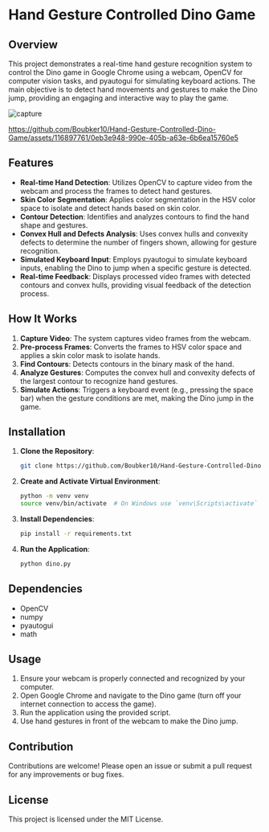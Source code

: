 # Hand Gesture Controlled Dino Game

## Overview

This project demonstrates a real-time hand gesture recognition system to control the Dino game in Google Chrome using a webcam, OpenCV for computer vision tasks, and pyautogui for simulating keyboard actions. The main objective is to detect hand movements and gestures to make the Dino jump, providing an engaging and interactive way to play the game.



![capture](https://github.com/Boubker10/Hand-Gesture-Controlled-Dino-Game/assets/116897761/5c91ca92-2a73-40b3-a933-9d6cd60f7426)


https://github.com/Boubker10/Hand-Gesture-Controlled-Dino-Game/assets/116897761/0eb3e948-990e-405b-a63e-6b6ea15760e5



## Features

- **Real-time Hand Detection**: Utilizes OpenCV to capture video from the webcam and process the frames to detect hand gestures.
- **Skin Color Segmentation**: Applies color segmentation in the HSV color space to isolate and detect hands based on skin color.
- **Contour Detection**: Identifies and analyzes contours to find the hand shape and gestures.
- **Convex Hull and Defects Analysis**: Uses convex hulls and convexity defects to determine the number of fingers shown, allowing for gesture recognition.
- **Simulated Keyboard Input**: Employs pyautogui to simulate keyboard inputs, enabling the Dino to jump when a specific gesture is detected.
- **Real-time Feedback**: Displays processed video frames with detected contours and convex hulls, providing visual feedback of the detection process.

## How It Works

1. **Capture Video**: The system captures video frames from the webcam.
2. **Pre-process Frames**: Converts the frames to HSV color space and applies a skin color mask to isolate hands.
3. **Find Contours**: Detects contours in the binary mask of the hand.
4. **Analyze Gestures**: Computes the convex hull and convexity defects of the largest contour to recognize hand gestures.
5. **Simulate Actions**: Triggers a keyboard event (e.g., pressing the space bar) when the gesture conditions are met, making the Dino jump in the game.

## Installation

1. **Clone the Repository**:
    ```bash
    git clone https://github.com/Boubker10/Hand-Gesture-Controlled-Dino-Game.git
    ```

2. **Create and Activate Virtual Environment**:
    ```bash
    python -m venv venv
    source venv/bin/activate  # On Windows use `venv\Scripts\activate`
    ```

3. **Install Dependencies**:
    ```bash
    pip install -r requirements.txt
    ```

4. **Run the Application**:
    ```bash
    python dino.py
    ```

## Dependencies

- OpenCV
- numpy
- pyautogui
- math

## Usage

1. Ensure your webcam is properly connected and recognized by your computer.
2. Open Google Chrome and navigate to the Dino game (turn off your internet connection to access the game).
3. Run the application using the provided script.
4. Use hand gestures in front of the webcam to make the Dino jump.

## Contribution

Contributions are welcome! Please open an issue or submit a pull request for any improvements or bug fixes.

## License

This project is licensed under the MIT License.
